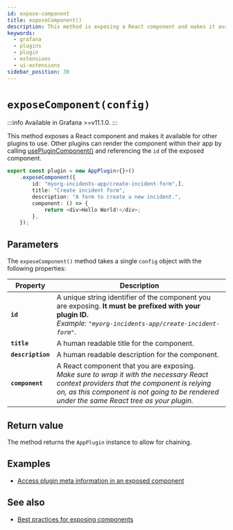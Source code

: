 ```yaml
---
id: expose-component
title: exposeComponent()
description: This method is exposing a React component and makes it available for other plugins to use.
keywords:
  - grafana
  - plugins
  - plugin
  - extensions
  - ui-extensions
sidebar_position: 30
---
```


# `exposeComponent(config)`

:::info
Available in Grafana >=v11.1.0.
:::

This method exposes a React component and makes it available for other plugins to use. Other plugins can render the component within their app by calling [usePluginComponent()](./use-plugin-component) and referencing the `id` of the exposed component.

```typescript
export const plugin = new AppPlugin<{}>()
    .exposeComponent({
        id: "myorg-incidents-app/create-incident-form",],
        title: "Create incident form",
        description: "A form to create a new incident.",
        component: () => {
            return <div>Hello World!</div>;
        },
    });
```

## Parameters

The `exposeComponent()` method takes a single `config` object with the following properties:

| Property          | Description                                                                                                                                                                                                                                 |
| ----------------- | ------------------------------------------------------------------------------------------------------------------------------------------------------------------------------------------------------------------------------------------- |
| **`id`**          | A unique string identifier of the component you are exposing. **It must be prefixed with your plugin ID.** <br /> _Example: `"myorg-incidents-app/create-incident-form"`._                                                                  |
| **`title`**       | A human readable title for the component.                                                                                                                                                                                                   |
| **`description`** | A human readable description for the component.                                                                                                                                                                                             |
| **`component`**   | A React component that you are exposing. <br /> _Make sure to wrap it with the necessary React context providers that the component is relying on, as this component is not going to be rendered under the same React tree as your plugin._ |

## Return value

The method returns the `AppPlugin` instance to allow for chaining.

## Examples

- [Access plugin meta information in an exposed component](../../tutorials/ui-extensions/expose-a-component.md#access-plugin-meta-information-in-an-exposed-component)

## See also

- [Best practices for exposing components](../../tutorials/ui-extensions/expose-a-component.md#best-practices)
